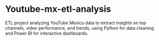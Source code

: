 # Youtube-mx-etl-analysis
ETL project analyzing YouTube Mexico data to extract insights on top channels, video performance, and trends, using Python for data cleaning and Power BI for interactive dashboards.
